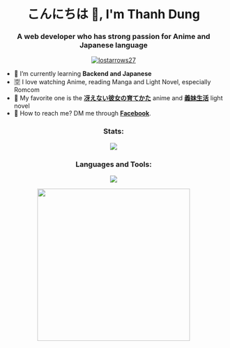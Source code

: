 <h1 align="center">こんにちは 🎴, I'm Thanh Dung</h1>
<h3 align="center">A web developer who has strong passion for Anime and Japanese language</h3>

<p align="center"> 
    <a href="https://github.com/ryo-ma/github-profile-trophy"><img src="https://github-profile-trophy.vercel.app/?username=lostarrows27&theme=darkhub&row=1&column=6" alt="lostarrows27"/> </a> 
</p>

- 📝 I’m currently learning **Backend and Japanese**
- 🈳 I love watching Anime, reading Manga and Light Novel, especially Romcom
- 🏫 My favorite one is the **[冴えない彼女の育てかた](https://myanimelist.net/anime/23277/Saenai_Heroine_no_Sodatekata)** anime and **[義妹生活](https://www.novelupdates.com/series/gimai-seikatsu/)** light novel
- 💌 How to reach me? DM me through **[Facebook](https://www.facebook.com/Romcomgasukidesu)**.

<h3 align="center">Stats:</h3>

<p align="center">
    <img
        src="https://streak-stats.demolab.com?user=LostArrows27&theme=catppuccin-mocha"
    />
</p>

<h3 align="center">Languages and Tools:</h3>

<p align="center">
  <img src="https://skillicons.dev/icons?i=html,css,js,ts,react,nextjs,tailwind,sass,jquery,mysql,firebase,nodejs,express,postgres,supabase,vscode,postman,cpp,java,spring,hibernate,git,idea,codepen,github,go,vercel&perline=9" />
</p>

<p align="center">
    <img
        width = "350px"
        src="https://github-readme-stats.vercel.app/api/top-langs?username=lostarrows27&layout=compact&theme=tokyonight&count_private=true&hide_border=true"
    />
</p>


